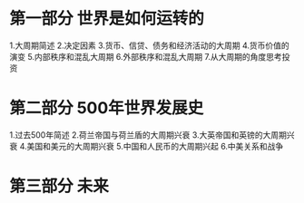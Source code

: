 # 第一部分 世界是如何运转的
1.大周期简述
2.决定因素
3.货币、信贷、债务和经济活动的大周期
4.货币价值的演变
5.内部秩序和混乱大周期
6.外部秩序和混乱大周期
7.从大周期的角度思考投资

# 第二部分 500年世界发展史
1.过去500年简述
2.荷兰帝国与荷兰盾的大周期兴衰
3.大英帝国和英镑的大周期兴衰
4.美国和美元的大周期兴衰
5.中国和人民币的大周期兴起
6.中美关系和战争

# 第三部分 未来